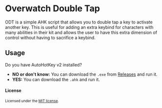 # Overwatch Double Tap
ODT is a simple AHK script that allows you to double tap a key to activate another key. This is useful for adding an extra keybind for characters with many abilities in their kit and allows the user to have this extra dimension of control without having to sacrifice a keybind.

## Usage
Do you have AutoHotKey v2 installed?

- **NO or don't know:** You can download the `.exe` from [Releases](https://github.com/lyricwulf/OverwatchDoubleTap) and run it.
- **YES:** You can download the `.ahk` and run it. 

#### License

<sup>
Licensed under the <a href="LICENSE">MIT license</a>.
</sup>
